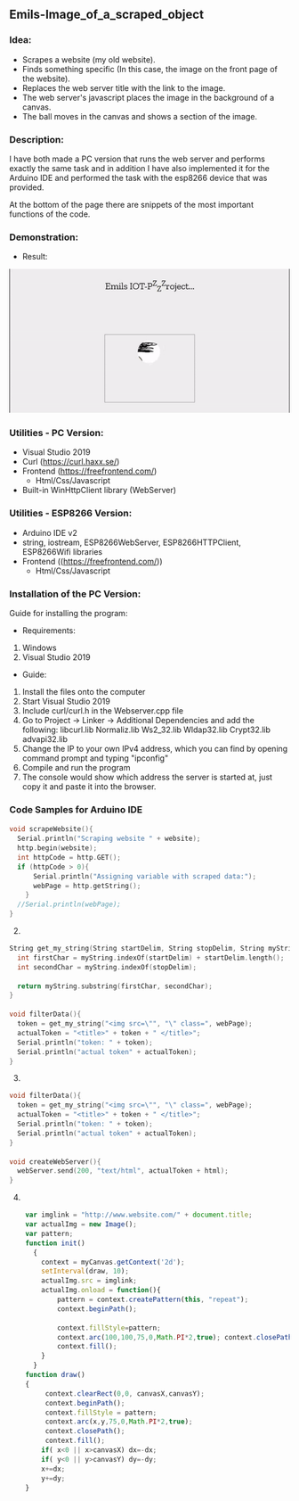 ## Emils-Image_of_a_scraped_object

### Idea:

- Scrapes a website (my old website).
- Finds something specific (In this case, the image on the front page of the website).
- Replaces the web server title with the link to the image.
- The web server's javascript places the image in the background of a canvas.
- The ball moves in the canvas and shows a section of the image.

### Description:
I have both made a PC version that runs the web server and performs exactly the same task and in addition I have also implemented it for the Arduino IDE and performed the task with the esp8266 device that was provided.

At the bottom of the page there are snippets of the most important functions of the code.

### Demonstration:
- Result:

![](https://github.com/digitalInteraktion2019/IOTresources/blob/master/Emils-ImageBalling/Ressourcer/Demo.gif)


### Utilities - PC Version:
- Visual Studio 2019
- Curl (https://curl.haxx.se/)
- Frontend (https://freefrontend.com/)
	- Html/Css/Javascript
- Built-in WinHttpClient library (WebServer)

### Utilities - ESP8266 Version:
- Arduino IDE v2
- string, iostream, ESP8266WebServer, ESP8266HTTPClient, ESP8266Wifi libraries
- Frontend ((https://freefrontend.com/))
	- Html/Css/Javascript

### Installation of the PC Version:
Guide for installing the program:
- Requirements:
1) Windows
2) Visual Studio 2019

- Guide: 
1) Install the files onto the computer
2) Start Visual Studio 2019
3) Include curl/curl.h in the Webserver.cpp file
4) Go to Project -> Linker -> Additional Dependencies and add the following:
libcurl.lib
Normaliz.lib
Ws2_32.lib
Wldap32.lib
Crypt32.lib
advapi32.lib
5) Change the IP to your own IPv4 address, which you can find by opening command prompt and typing "ipconfig"
6) Compile and run the program
7) The console would show which address the server is started at, just copy it and paste it into the browser.

### Code Samples for Arduino IDE

```c++
void scrapeWebsite(){
  Serial.println("Scraping website " + website);
  http.begin(website);
  int httpCode = http.GET();
  if (httpCode > 0){
      Serial.println("Assigning variable with scraped data:");
      webPage = http.getString();
    }
  //Serial.println(webPage);
}
```

2)
``` c++
String get_my_string(String startDelim, String stopDelim, String myString){
  int firstChar = myString.indexOf(startDelim) + startDelim.length();
  int secondChar = myString.indexOf(stopDelim);

  return myString.substring(firstChar, secondChar);
}

void filterData(){
  token = get_my_string("<img src=\"", "\" class=", webPage);
  actualToken = "<title>" + token + " </title>";
  Serial.println("token: " + token);
  Serial.println("actual token" + actualToken);
}
```
3)
``` c++
void filterData(){
  token = get_my_string("<img src=\"", "\" class=", webPage);
  actualToken = "<title>" + token + " </title>";
  Serial.println("token: " + token);
  Serial.println("actual token" + actualToken);
}

void createWebServer(){
  webServer.send(200, "text/html", actualToken + html);
}
```

4)
``` javascript
	var imglink = "http://www.website.com/" + document.title;
	var actualImg = new Image();
	var pattern;
	function init()
	  {
	    context = myCanvas.getContext('2d');
	    setInterval(draw, 10);
	    actualImg.src = imglink;
	    actualImg.onload = function(){
	    	pattern = context.createPattern(this, "repeat");
		    context.beginPath();
		    
		    context.fillStyle=pattern;
		    context.arc(100,100,75,0,Math.PI*2,true); context.closePath();
		    context.fill();
	    }
	  }
	function draw()
	{
		 context.clearRect(0,0, canvasX,canvasY);
		 context.beginPath();
		 context.fillStyle = pattern;
		 context.arc(x,y,75,0,Math.PI*2,true);
		 context.closePath();
		 context.fill();
		if( x<0 || x>canvasX) dx=-dx; 
		if( y<0 || y>canvasY) dy=-dy; 
		x+=dx; 
		y+=dy;
	}
```
